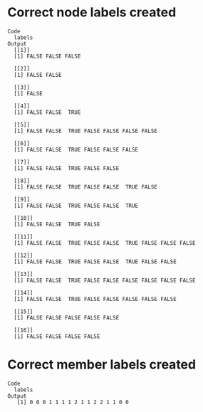 # Correct node labels created

    Code
      labels
    Output
      [[1]]
      [1] FALSE FALSE FALSE
      
      [[2]]
      [1] FALSE FALSE
      
      [[3]]
      [1] FALSE
      
      [[4]]
      [1] FALSE FALSE  TRUE
      
      [[5]]
      [1] FALSE FALSE  TRUE FALSE FALSE FALSE FALSE
      
      [[6]]
      [1] FALSE FALSE  TRUE FALSE FALSE FALSE
      
      [[7]]
      [1] FALSE FALSE  TRUE FALSE FALSE
      
      [[8]]
      [1] FALSE FALSE  TRUE FALSE FALSE  TRUE FALSE
      
      [[9]]
      [1] FALSE FALSE  TRUE FALSE FALSE  TRUE
      
      [[10]]
      [1] FALSE FALSE  TRUE FALSE
      
      [[11]]
      [1] FALSE FALSE  TRUE FALSE FALSE  TRUE FALSE FALSE FALSE
      
      [[12]]
      [1] FALSE FALSE  TRUE FALSE FALSE  TRUE FALSE FALSE
      
      [[13]]
      [1] FALSE FALSE  TRUE FALSE FALSE FALSE FALSE FALSE FALSE
      
      [[14]]
      [1] FALSE FALSE  TRUE FALSE FALSE FALSE FALSE FALSE
      
      [[15]]
      [1] FALSE FALSE FALSE FALSE FALSE
      
      [[16]]
      [1] FALSE FALSE FALSE FALSE
      

# Correct member labels created

    Code
      labels
    Output
       [1] 0 0 0 1 1 1 1 2 1 1 2 2 1 1 0 0

